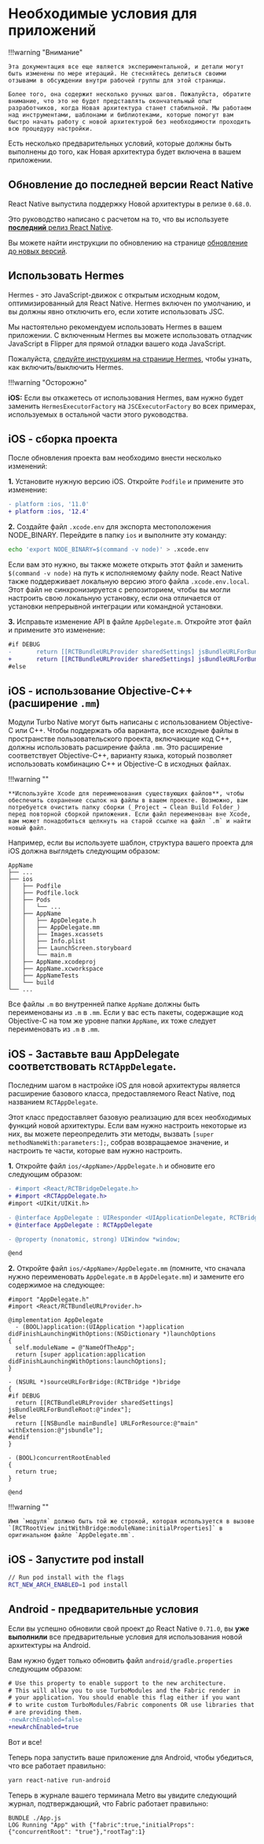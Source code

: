 # Необходимые условия для приложений

!!!warning "Внимание"

    Эта документация все еще является экспериментальной, и детали могут быть изменены по мере итераций. Не стесняйтесь делиться своими отзывами в обсуждении внутри рабочей группы для этой страницы.

    Более того, она содержит несколько ручных шагов. Пожалуйста, обратите внимание, что это не будет представлять окончательный опыт разработчиков, когда Новая архитектура станет стабильной. Мы работаем над инструментами, шаблонами и библиотеками, которые помогут вам быстро начать работу с новой архитектурой без необходимости проходить всю процедуру настройки.

Есть несколько предварительных условий, которые должны быть выполнены до того, как Новая архитектура будет включена в вашем приложении.

## Обновление до последней версии React Native

React Native выпустила поддержку Новой архитектуры в релизе `0.68.0`.

Это руководство написано с расчетом на то, что вы используете [**последний** релиз React Native](https://github.com/facebook/react-native/releases/latest).

Вы можете найти инструкции по обновлению на странице [обновление до новых версий](upgrading.md).

## Использовать Hermes

Hermes - это JavaScript-движок с открытым исходным кодом, оптимизированный для React Native. Hermes включен по умолчанию, и вы должны явно отключить его, если хотите использовать JSC.

Мы настоятельно рекомендуем использовать Hermes в вашем приложении. С включенным Hermes вы можете использовать отладчик JavaScript в Flipper для прямой отладки вашего кода JavaScript.

Пожалуйста, [следуйте инструкциям на странице Hermes](hermes.md), чтобы узнать, как включить/выключить Hermes.

!!!warning "Осторожно"

**iOS:** Если вы откажетесь от использования Hermes, вам нужно будет заменить `HermesExecutorFactory` на `JSCExecutorFactory` во всех примерах, используемых в остальной части этого руководства.

## iOS - сборка проекта

После обновления проекта вам необходимо внести несколько изменений:

**1.** Установите нужную версию iOS. Откройте `Podfile` и примените это изменение:

```diff
- platform :ios, '11.0'
+ platform :ios, '12.4'
```

**2.** Создайте файл `.xcode.env` для экспорта местоположения NODE_BINARY. Перейдите в папку `ios` и выполните эту команду:

```sh
echo 'export NODE_BINARY=$(command -v node)' > .xcode.env
```

Если вам это нужно, вы также можете открыть этот файл и заменить `$(command -v node)` на путь к исполняемому файлу node.
React Native также поддерживает локальную версию этого файла `.xcode.env.local`. Этот файл не синхронизируется с репозиторием, чтобы вы могли настроить свою локальную установку, если она отличается от установки непрерывной интеграции или командной установки.

**3.** Исправьте изменение API в файле `AppDelegate.m`. Откройте этот файл и примените это изменение:

```diff
#if DEBUG
-       return [[RCTBundleURLProvider sharedSettings] jsBundleURLForBundleRoot:@"index" fallbackResource:nil];
+       return [[RCTBundleURLProvider sharedSettings] jsBundleURLForBundleRoot:@"index"];
#else
```

## iOS - использование Objective-C++ (расширение `.mm`)

Модули Turbo Native могут быть написаны с использованием Objective-C или C++. Чтобы поддержать оба варианта, все исходные файлы в пространстве пользовательского проекта, включающие код C++, должны использовать расширение файла `.mm`. Это расширение соответствует Objective-C++, варианту языка, который позволяет использовать комбинацию C++ и Objective-C в исходных файлах.

!!!warning ""

    **Используйте Xcode для переименования существующих файлов**, чтобы обеспечить сохранение ссылок на файлы в вашем проекте. Возможно, вам потребуется очистить папку сборки (_Project → Clean Build Folder_) перед повторной сборкой приложения. Если файл переименован вне Xcode, вам может понадобиться щелкнуть на старой ссылке на файл `.m` и найти новый файл.

Например, если вы используете шаблон, структура вашего проекта для iOS должна выглядеть следующим образом:

```
AppName
├── ...
├── ios
│   ├── Podfile
│   ├── Podfile.lock
│   ├── Pods
│   │   └── ...
│   ├── AppName
│   │   ├── AppDelegate.h
│   │   ├── AppDelegate.mm
│   │   ├── Images.xcassets
│   │   ├── Info.plist
│   │   ├── LaunchScreen.storyboard
│   │   └── main.m
│   ├── AppName.xcodeproj
│   ├── AppName.xcworkspace
│   ├── AppNameTests
│   └── build
└── ...
```

Все файлы `.m` во внутренней папке `AppName` должны быть переименованы из `.m` в `.mm`. Если у вас есть пакеты, содержащие код Objective-C на том же уровне папки `AppName`, их тоже следует переименовать из `.m` в `.mm`.

## iOS - Заставьте ваш AppDelegate соответствовать `RCTAppDelegate`.

Последним шагом в настройке iOS для новой архитектуры является расширение базового класса, предоставляемого React Native, под названием `RCTAppDelegate`.

Этот класс предоставляет базовую реализацию для всех необходимых функций новой архитектуры. Если вам нужно настроить некоторые из них, вы можете переопределить эти методы, вызвать `[super methodNameWith:parameters:];`, собрав возвращаемое значение, и настроить те части, которые вам нужно настроить.

**1.** Откройте файл `ios/<AppName>/AppDelegate.h` и обновите его следующим образом:

```diff
- #import <React/RCTBridgeDelegate.h>
+ #import <RCTAppDelegate.h>
#import <UIKit/UIKit.h>

- @interface AppDelegate : UIResponder <UIApplicationDelegate, RCTBridgeDelegate>
+ @interface AppDelegate : RCTAppDelegate

- @property (nonatomic, strong) UIWindow *window;

@end
```

**2.** Откройте файл `ios/<AppName>/AppDelegate.mm` (помните, что сначала нужно переименовать `AppDelegate.m` в `AppDelegate.mm`) и замените его содержимое на следующее:

```objc
#import "AppDelegate.h"
#import <React/RCTBundleURLProvider.h>

@implementation AppDelegate
  - (BOOL)application:(UIApplication *)application didFinishLaunchingWithOptions:(NSDictionary *)launchOptions
{
  self.moduleName = @"NameOfTheApp";
  return [super application:application didFinishLaunchingWithOptions:launchOptions];
}

- (NSURL *)sourceURLForBridge:(RCTBridge *)bridge
{
#if DEBUG
  return [[RCTBundleURLProvider sharedSettings] jsBundleURLForBundleRoot:@"index"];
#else
  return [[NSBundle mainBundle] URLForResource:@"main" withExtension:@"jsbundle"];
#endif
}

- (BOOL)concurrentRootEnabled
{
  return true;
}

@end
```

!!!warning ""

    Имя `модуля` должно быть той же строкой, которая используется в вызове `[RCTRootView initWithBridge:moduleName:initialProperties]` в оригинальном файле `AppDelegate.mm`.

## iOS - Запустите pod install

```bash
// Run pod install with the flags
RCT_NEW_ARCH_ENABLED=1 pod install
```

## Android - предварительные условия

Если вы успешно обновили свой проект до React Native `0.71.0`, вы **уже выполнили** все предварительные условия для использования новой архитектуры на Android.

Вам нужно будет только обновить файл `android/gradle.properties` следующим образом:

```diff
# Use this property to enable support to the new architecture.
# This will allow you to use TurboModules and the Fabric render in
# your application. You should enable this flag either if you want
# to write custom TurboModules/Fabric components OR use libraries that
# are providing them.
-newArchEnabled=false
+newArchEnabled=true
```

Вот и все!

Теперь пора запустить ваше приложение для Android, чтобы убедиться, что все работает правильно:

```bash
yarn react-native run-android
```

Теперь в журнале вашего терминала Metro вы увидите следующий журнал, подтверждающий, что Fabric работает правильно:

```
BUNDLE ./App.js
LOG Running "App" with {"fabric":true,"initialProps":{"concurrentRoot": "true"},"rootTag":1}
```
